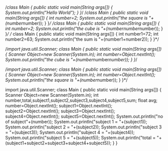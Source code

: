 /*class Main
{
public static void main(String args[])
{
System.out.println("Hello World");
}
}*/
/*class Main
{
public static void main(String args[])
{
int number=2;
System.out.println("the square is "+(number*number));
}
}*/
/*class Main
{
public static void main(String args[])
{
int number=2;
System.out.println("the cube is "+(number*number*number));
}
}*/
/*
class Main
{
public static void main(String args[])
{
int number1=72;
int number2=63;
System.out.println("the sum is "+(number1+number2));
}
}*/

/*import java.util.Scanner;
class Main
{
    public static void main(String args[])
    {
        Scanner Object=new Scanner(System.in);
        int number=Object.nextInt();
        System.out.println("the cube is "+(number*number*number));
    }
}*/

/*import java.util.Scanner;
class Main
{
    public static void main(String args[])
    {
        Scanner Object=new Scanner(System.in);
        int number=Object.nextInt();
        System.out.println("the square is "+(number*number));
    }
}*/

import java.util.Scanner;
class Main
{
    public static void main(String args[])
    {
        Scanner Object=new Scanner(System.in);
        int number,total,subject1,subject2,subject3,subject4,subject5,sum;
        float avg;
        number=Object.nextInt();
        subject1=Object.nextInt();
        subject2=Object.nextInt();
        subject3=Object.nextInt();
        subject4=Object.nextInt();
        subject5=Object.nextInt();
        System.out.println("no of subject"+(number));
        System.out.println("subject 1 = "+(subject1));
        System.out.println("subject 2 = "+(subject2));
        System.out.println("subject 3 = "+(subject3));
        System.out.println("subject 4 = "+(subject4));
        System.out.println("subject 5 = "+(subject5));
        System.out.println("total = "+(subject1+subject2+subject3+subject4+subject5));
    }
}

